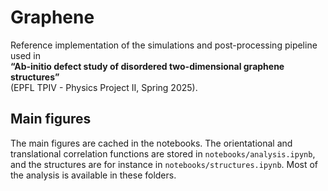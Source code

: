 # Graphene

Reference implementation of the simulations and post-processing pipeline used in  
**“Ab-initio defect study of disordered two-dimensional graphene structures”**  
(EPFL TPIV - Physics Project II, Spring 2025).

## Main figures

The main figures are cached in the notebooks. The orientational and translational correlation functions are stored in `notebooks/analysis.ipynb`, and the structures are for instance in  `notebooks/structures.ipynb`. Most of the analysis is available in these folders.
